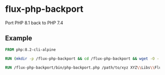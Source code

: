 # flux-php-backport

Port PHP 8.1 back to PHP 7.4

## Example

```dockerfile
FROM php:8.2-cli-alpine

RUN (mkdir -p /flux-php-backport && cd /flux-php-backport && wget -O - https://github.com/fluxfw/flux-php-backport/releases/download/%tag%/flux-php-backport-%tag%-build.tar.gz | tar -xz --strip-components=1)

RUN /flux-php-backport/bin/php-backport.php /path/to/xyz XYZ\\Libs\\FluxLegacyEnum
```
